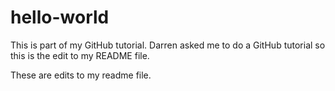 # hello-world
This is part of my GitHub tutorial.
Darren asked me to do a GitHub tutorial so this is the edit to my README file.

These are edits to my readme file.
